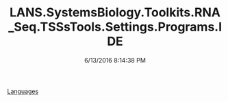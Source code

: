 ﻿---
title: LANS.SystemsBiology.Toolkits.RNA_Seq.TSSsTools.Settings.Programs.IDE
date: 6/13/2016 8:14:38 PM
---

[Languages](T-LANS.SystemsBiology.Toolkits.RNA_Seq.TSSsTools.Settings.Programs.IDE.Languages.html)
